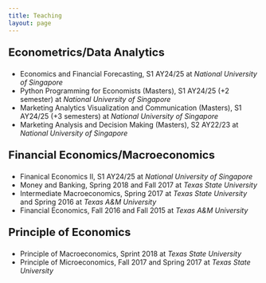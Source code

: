 ```yaml
---
title: Teaching
layout: page
---
```


<title>Ta-Cheng Huang | Teaching </title>

<style type="text/css">
	ol>li{list-style: none; list-style-position: inside; padding-left: 10px; text-indent: -1.5em; line-height: 150%}
	p.firstlevel{font-size: 22px; font-weight: bold}
	p.secondlevel{font-size: 16px; font-weight: bold;} 
</style>
<!-- color: #4B0082; -->
<!-- ol>li:before{content:"["counter(list)"]"; counter-increment: list -1} -->

<!-- <p class="firstlevel"> Independent Instructor</p> -->
<p class="firstlevel"> Econometrics/Data Analytics</p>
<!-- <ol style="counter-reset: list 3">-->
<ul>
	<li> Economics and Financial Forecasting, S1 AY24/25 at <em>National University of Singapore</em>  </li>
	<li> Python Programming for Economists (Masters), S1 AY24/25 (+2 semester) at <em>National University of Singapore</em>  </li>
	<li> Marketing Analytics Visualization and Communication (Masters), S1 AY24/25 (+3 semesters) at <em>National University of Singapore</em>  </li>
	<li> Marketing Analysis and Decision Making (Masters), S2 AY22/23 at <em>National University of Singapore</em>  </li>
</ul>
<!-- </ol> -->

<p class="firstlevel"> Financial Economics/Macroeconomics</p>
<!-- <ol style="counter-reset: list 4"> -->
<ul>
	<li> Finanical Economics II, S1 AY24/25 at <em>National University of Singapore</em>  </li>
	<li> Money and Banking, Spring 2018 and Fall 2017 at <em>Texas State University</em>  </li>
	<li> Intermediate Macroeconomics, Spring 2017 at <em>Texas State University</em> and Spring 2016 at <em>Texas A&amp;M University</em> </li>
	<li> Financial Economics, Fall 2016 and Fall 2015 at <em>Texas A&amp;M University</em> </li>
</ul>
<!-- </ol> -->

<p class="firstlevel"> Principle of Economics</p>
<!-- <ol style="counter-reset: list 3"> -->
<ul>
	<li> Principle of Macroeconomics, Sprint 2018 at <em>Texas State University</em>  </li>
	<li> Principle of Microeconomics, Fall 2017 and Spring 2017 at <em>Texas State University</em>  </li>
</ul>
<!-- </ol> -->


<!--
<p class="firstlevel"> Teaching Assistant<sup>&#8902;</sup></p>
<p class="secondlevel"> Econometrics / Statistics</p>
<ol style="counter-reset: list 4">
	<li> Summer Math-Stat Boot Camp (PhD), <em>Texas A&amp;M University</em> (2017, 2016, 2015, 2014)</li>
	<li> Introduction to Econometrics, <em>Texas A&amp;M University</em> (Spring 2014)</li>
	<li> Econometrics (PhD), <em>Texas A&amp;M University</em> (Spring 2013, Fall 2012)</li>
</ol> 

<p style="font-size: 14px"><sup>&#8902;</sup>Responsible for teaching weekly (or daily in summer) review sessions.</p>
-->
